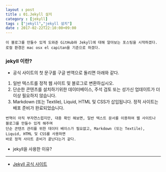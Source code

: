 ```yaml
---
layout : post
title : 01.Jekyll 설치
category : [jekyll]
tags : ["jekyll","jekyll 설치"]
date : 2017-02-22T22:10:00+09:00
---
```


```
이 블로그를 만들수 있게 도와준 GitHub와 Jekyll에 대해 알아보는 포스팅을 시작하겠다.
로컬 환경은 mac osx el capitan을 기준으로 하겠다.
```

### jekyll 이란?
- 공식 사이트의 첫 문구를 구글 번역으로 돌리면 아래와 같다.
 1. 일반 텍스트를 정적 웹 사이트 및 블로그로 변환하십시오.
 2. 단순한 콘텐츠를 설치하기위한 데이터베이스, 주석 검토 또는 성가신 업데이트가 더 이상 필요하지 않습니다.
 3. Markdown (또는 Textile), Liquid, HTML 및 CSS가 삽입됩니다. 정적 사이트는 배포 준비가 완료되었습니다.

```
번역이 아직 부자연스럽지만, 대충 확인 해보면, 일반 텍스트 문서를 이용하여 웹 사이트나 블로그를 만들수 있게 해주며
단순 콘텐츠 관리를 위한 데이터 베이스가 필요없고, Markdown (또는 Textile), Liquid, HTML 및 CSS를 사용하면
바로 정적 사이트 준비가 끝난다는거 같다.
```

- jekyll을 사용한 이유?


-------------------

- [Jekyll 공식 사이트](https://jekyllrb.com)
